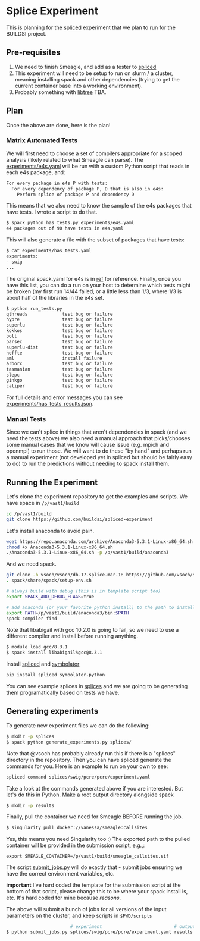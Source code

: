 # Splice Experiment

This is planning for the [spliced](https://github.com/buildsi/spliced) experiment
that we plan to run for the BUILDSI project.

## Pre-requisites

1. We need to finish Smeagle, and add as a tester to [spliced](https://github.com/buildsi/spliced)
2. This experiment will need to be setup to run on slurm / a cluster, meaning installing spack and other dependencies (trying to get the current container base into a working environment).
3. Probably something with [libtree](https://github.com/haampie/libtree) TBA.

## Plan

Once the above are done, here is the plan! 

### Matrix Automated Tests

We will first need to choose a set of compilers appropriate for a scoped analysis (likely related to what Smeagle can parse). The [experiments/e4s.yaml](experiments/e4s.yaml) will be run with a custom Python script
that reads in each e4s package, and:

```bash
For every package in e4s P with tests:
  For every dependency of package P, D that is also in e4s:
    Perform splice of package P and dependency D
```

This means that we also need to know the sample of the e4s packages that have tests.
I wrote a script to do that.

```bash
$ spack python has_tests.py experiments/e4s.yaml
44 packages out of 90 have tests in e4s.yaml
```

This will also generate a file with the subset of packages that have tests:

```bash
$ cat experiments/has_tests.yaml 
experiments:
- swig
...
```

The original spack.yaml for e4s is in [ref](ref) for reference. Finally, once you  have
this list, you can do a run on your host to determine which tests might be broken (my first
run 14/44 failed, or a little less than 1/3, where 1/3 is about half of the libraries in the e4s set.

```bash
$ python run_tests.py
qthreads             test bug or failure
hypre                test bug or failure
superlu              test bug or failure
kokkos               test bug or failure
bolt                 test bug or failure
parsec               test bug or failure
superlu-dist         test bug or failure
heffte               test bug or failure
aml                  install failure
arborx               test bug or failure
tasmanian            test bug or failure
slepc                test bug or failure
ginkgo               test bug or failure
caliper              test bug or failure
```

For full details and error messages you can see [experiments/has_tests_results.json](experiments/has_tests_results.json).


### Manual Tests

Since we can't splice in things that aren't dependencies in spack (and we need the tests above) we also need a manual approach
that picks/chooses some manual cases that we know will cause issue (e.g. mpich and openmpi) to run those.
We will want to do these "by hand" and perhaps run a manual experiment (not developed yet in spliced but should be fairly
easy to do) to run the predictions without needing to spack install them.


## Running the Experiment

Let's clone the experiment repository to get the examples and scripts.
We have space in `/p/vast1/build`

```bash
cd /p/vast1/build
git clone https://github.com/buildsi/spliced-experiment
```

Let's install anaconda to avoid pain.

```bash
wget https://repo.anaconda.com/archive/Anaconda3-5.3.1-Linux-x86_64.sh
chmod +x Anaconda3-5.3.1-Linux-x86_64.sh
./Anaconda3-5.3.1-Linux-x86_64.sh -p /p/vast1/build/anaconda3
```

And we need spack.

```bash
git clone -b vsoch/vsoch/db-17-splice-mar-18 https://github.com/vsoch/spack
. spack/share/spack/setup-env.sh 

# always build with debug (this is in template script too)
export SPACK_ADD_DEBUG_FLAGS=true

# add anaconda (or your favorite python install) to the path to install spliced
export PATH=/p/vast1/build/anaconda3/bin:$PATH
spack compiler find
```

Note that libabigail with gcc 10.2.0 is going to fail, so we need to use a different
compiler and install before running anything.

```bash
$ module load gcc/8.3.1
$ spack install libabigail%gcc@8.3.1
```

Install [spliced](https://github.com/buildsi/spliced) and [symbolator](https://github.com/buildsi/symbolator)

```bash
pip install spliced symbolator-python
```

You can see example splices in [splices](splices) and we are going to be generating them programatically
based on tests we have.

## Generating experiments

To generate new experiment files we can do the following:

```bash
$ mkdir -p splices
$ spack python generate_experiments.py splices/
```

Note that @vsoch has probably already run this if there is a "splices" directory in the
repository. Then you can have spliced generate the commands for you.  Here is an example
to run on your own to see:

```bash
spliced command splices/swig/pcre/pcre/experiment.yaml
```

Take a look at the commands generated above if you are interested. But let's do this in Python. Make a root output directory alongside spack

```bash
$ mkdir -p results
```

Finally, pull the container we need for Smeagle BEFORE running the job.

```bash
$ singularity pull docker://vanessa/smeagle:callsites
```

Yes, this means you need Singularity too :) The exported path to the pulled
container will be provided in the submission script, e.g.,:

```
export SMEAGLE_CONTAINER=/p/vast1/build/smeagle_callsites.sif
```

The script [submit_jobs.py](submit_jobs.py) will do exactly that - submit jobs ensuring we have 
the correct environment variables, etc.

**important** I've hard coded the template for the submission script at the bottom of that script, please
change this to be where your spack install is, etc. It's hard coded for mine because *reasons*.

The above will submit a bunch of jobs for all versions of the input parameters on the cluster,
and keep scripts in `$PWD/scripts`

```bash
                        # experiment                           # output directory
$ python submit_jobs.py splices/swig/pcre/pcre/experiment.yaml results
```

